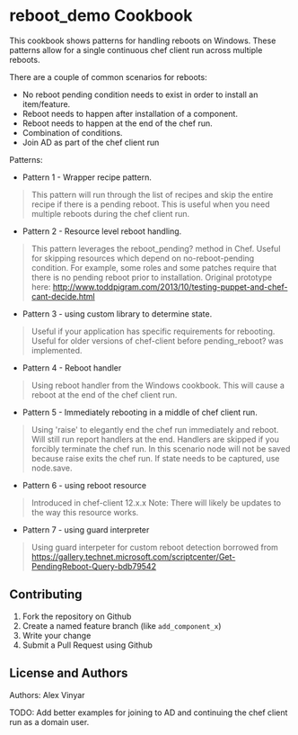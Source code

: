 reboot_demo Cookbook
====================
This cookbook shows patterns for handling reboots on Windows.
These patterns allow for a single continuous chef client run across multiple reboots.

There are a couple of common scenarios for reboots:
* No reboot pending condition needs to exist in order to install an item/feature.
* Reboot needs to happen after installation of a component.
* Reboot needs to happen at the end of the chef run.
* Combination of conditions.
* Join AD as part of the chef client run

Patterns:
* Pattern 1 - Wrapper recipe pattern.
> This pattern will run through the list of recipes and skip the entire recipe if there is a pending reboot.
> This is useful when you need multiple reboots during the chef client run.

* Pattern 2 - Resource level reboot handling.
> This pattern leverages the reboot_pending? method in Chef. Useful for skipping resources which depend on no-reboot-pending condition.
> For example, some roles and some patches require that there is no pending reboot prior to installation.
> Original prototype here: http://www.toddpigram.com/2013/10/testing-puppet-and-chef-cant-decide.html

* Pattern 3 - using custom library to determine state.
> Useful if your application has specific requirements for rebooting.
> Useful for older versions of chef-client before pending_reboot? was implemented.

* Pattern 4 - Reboot handler
> Using reboot handler from the Windows cookbook.
> This will cause a reboot at the end of the chef client run.

* Pattern 5 - Immediately rebooting in a middle of chef client run.
> Using 'raise' to elegantly end the chef run immediately and reboot.
> Will still run report handlers at the end.
> Handlers are skipped if you forcibly terminate the chef run.
> In this scenario node will not be saved because raise exits the chef run. If state needs to be captured, use node.save.

* Pattern 6 - using reboot resource
> Introduced in chef-client 12.x.x
> Note: There will likely be updates to the way this resource works.

* Pattern 7 - using guard interpreter
> Using guard interpeter for custom reboot detection
> borrowed from https://gallery.technet.microsoft.com/scriptcenter/Get-PendingReboot-Query-bdb79542


Contributing
------------

1. Fork the repository on Github
1. Create a named feature branch (like `add_component_x`)
1. Write your change
1. Submit a Pull Request using Github

License and Authors
-------------------
Authors: Alex Vinyar

TODO: 
Add better examples for joining to AD and continuing the chef client run as a domain user.

